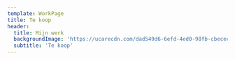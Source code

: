 ```yaml
---
template: WorkPage
title: Te koop
header:
  title: Mijn werk
  backgroundImage: 'https://ucarecdn.com/dad549d6-6efd-4ed0-98fb-cbecec73f43b/'
  subtitle: 'Te koop'
---
```

